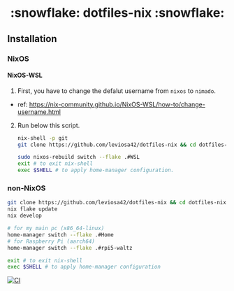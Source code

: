 <h1 align="center">:snowflake: dotfiles-nix :snowflake:</h1>

## Installation

### NixOS

#### NixOS-WSL

1. First, you have to change the defalut username from `nixos` to `nimado`.
  - ref: https://nix-community.github.io/NixOS-WSL/how-to/change-username.html
2. Run below this script.
    ```sh
    nix-shell -p git
    git clone https://github.com/leviosa42/dotfiles-nix && cd dotfiles-nix

    sudo nixos-rebuild switch --flake .#WSL
    exit # to exit nix-shell
    exec $SHELL # to apply home-manager configuration.
    ```

### non-NixOS

```sh
git clone https://github.com/leviosa42/dotfiles-nix && cd dotfiles-nix
nix flake update
nix develop

# for my main pc (x86_64-linux)
home-manager switch --flake .#Home
# for Raspberry Pi (aarch64)
home-manager switch --flake .#rpi5-waltz

exit # to exit nix-shell
exec $SHELL # to apply home-manager configuration
```

[![CI](https://github.com/leviosa42/dotfiles-nix/actions/workflows/ci.yaml/badge.svg?branch=develop)](https://github.com/leviosa42/dotfiles-nix/actions/workflows/ci.yaml)

